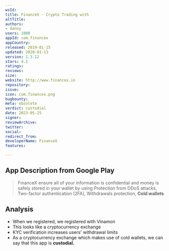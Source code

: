 ```yaml
---
wsId: 
title: FinanceX - Crypto Trading with
altTitle: 
authors:
- danny
users: 1000
appId: com.financex
appCountry: 
released: 2019-01-15
updated: 2020-01-13
version: 1.3.12
stars: 4.1
ratings: 
reviews: 
size: 
website: http://www.financex.io
repository: 
issue: 
icon: com.financex.png
bugbounty: 
meta: obsolete
verdict: custodial
date: 2023-05-25
signer: 
reviewArchive: 
twitter: 
social: 
redirect_from: 
developerName: FinanceX
features: 

---
```


## App Description from Google Play 

> FinanceX ensure all of your information is confidential and money is safely stored in your wallet by using Protection from DDoS attacks, Two-factor authentication (2FA), Withdrawals protection, **Cold wallets**

## Analysis 

- When we registered, we registered with Vinamon
- This looks like a cryptocurrency exchange 
- KYC verification increases users' withdrawal limits
- As a cryptocurrency exchange which makes use of cold wallets, we can say that this app is **custodial.**